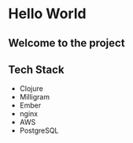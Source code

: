 # Hello World

## Welcome to the project

## Tech Stack

- Clojure
- Milligram
- Ember
- nginx
- AWS
- PostgreSQL
